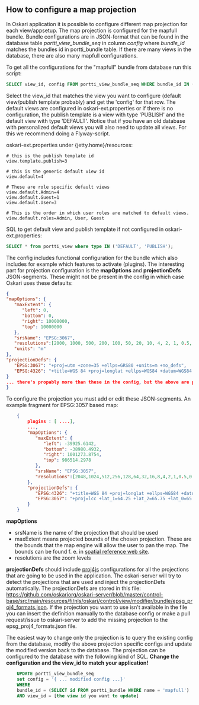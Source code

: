 ## How to configure a map projection

In Oskari application it is possible to configure different map projection for each view/appsetup. The map projection is configured for the mapfull bundle. Bundle configurations are in JSON-format that can be found in the database table *portti_view_bundle_seq* in column *config* where *bundle_id* matches the bundles id in portti_bundle table. If there are many views in the database, there are also many mapfull configurations.

To get all the configurations for the "mapfull" bundle from database run this script:

```sql
SELECT view_id, config FROM portti_view_bundle_seq WHERE bundle_id IN (SELECT id FROM portti_bundle WHERE name='mapfull')
```
Select the view_id that matches the view you want to configure (default view/publish template probably) and get the 'config' for that row. The default views are configured in oskari-ext.properties or if there is no configuration, the publish template is a view with type 'PUBLISH' and the default view with type 'DEFAULT'. Notice that if you have an old database with personalized default views you will also need to update all views. For this we recommend doing a Flyway-script.

oskari-ext.properties under {jetty.home}/resources:
```
# this is the publish template id
view.template.publish=3

# this is the generic default view id
view.default=4

# These are role specific default views
view.default.Admin=4
view.default.Guest=1
view.default.User=3

# This is the order in which user roles are matched to default views.
view.default.roles=Admin, User, Guest
```
SQL to get default view and publish template if not configured in oskari-ext.properties:
```sql
SELECT * from portti_view where type IN ('DEFAULT', 'PUBLISH');
```

 The config includes functional configuration for the bundle which also includes for example which features to activate (plugins). The interesting part for projection configuration is the **mapOptions** and **projectionDefs** JSON-segments. These might not be present in the config in which case Oskari uses these defaults:

```json
{
"mapOptions": {
   "maxExtent": {
      "left": 0,
      "bottom": 0,
      "right": 10000000,
      "top": 10000000
   },
   "srsName": "EPSG:3067",
   "resolutions":[2000, 1000, 500, 200, 100, 50, 20, 10, 4, 2, 1, 0.5, 0.25],
   "units": "m"
},
"projectionDefs": {
   "EPSG:3067": "+proj=utm +zone=35 +ellps=GRS80 +units=m +no_defs",
   "EPSG:4326": "+title=WGS 84 +proj=longlat +ellps=WGS84 +datum=WGS84 +no_defs"
}
... there's propably more than these in the config, but the above are projection related ...
}
```

To configure the projection you must add or edit these JSON-segments. An example fragment for EPSG:3057 based map:

```json
    {
        plugins : [ ....],
        ...,
        "mapOptions": {
           "maxExtent": {
              "left": -39925.6142,
              "bottom": -38980.4932,
              "right": 1001273.8754,
              "top": 986514.2978
           },
           "srsName": "EPSG:3057",
           "resolutions":[2048,1024,512,256,128,64,32,16,8,4,2,1,0.5,0.25]
        },
        "projectionDefs": {
           "EPSG:4326": "+title=WGS 84 +proj=longlat +ellps=WGS84 +datum=WGS84 +no_defs",
           "EPSG:3057": "+proj=lcc +lat_1=64.25 +lat_2=65.75 +lat_0=65 +lon_0=-19 +x_0=500000 +y_0=500000 +ellps=GRS80 +towgs84=0,0,0,0,0,0,0 +units=m +no_defs"
        }
    }
```

**mapOptions**
- srsName is the name of the projection that should be used
- maxExtent means projected bounds of the chosen projection. These are the bounds that the map engine will allow the user to pan the map.
The bounds can be found f. e. in [spatial reference web site](http://spatialreference.org/ref/epsg/isn93-lambert-1993/).
- resolutions are the zoom levels

**projectionDefs** should include [proj4js](http://proj4js.org/) configurations for all the projections that are going to be used in the application.
The oskari-server will try to detect the projections that are used and inject the projectionDefs automatically. The projectionDefs are stored in this
file: https://github.com/oskariorg/oskari-server/blob/master/control-base/src/main/resources/fi/nls/oskari/control/view/modifier/bundle/epsg_proj4_formats.json.
If the projection you want to use isn't available in the file you can insert the definition manually to the database config or make a pull request/issue to oskari-server
 to add the missing projection to the epsg_proj4_formats.json file.

The easiest way to change only the projection is to query the existing config from the database, modify the above projection specific configs and update the
 modified version back to the database.
The projection can be configured to the database with the following kind of SQL.
**Change the configuration and the view_id to match your application!**

```sql
    UPDATE portti_view_bundle_seq
    set config = '{ ... modified config ...}'
    WHERE
    bundle_id = (SELECT id FROM portti_bundle WHERE name = 'mapfull')
    AND view_id = [the view id you want to update]
```
